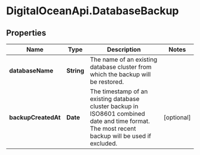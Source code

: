 # DigitalOceanApi.DatabaseBackup

## Properties
Name | Type | Description | Notes
------------ | ------------- | ------------- | -------------
**databaseName** | **String** | The name of an existing database cluster from which the backup will be restored. | 
**backupCreatedAt** | **Date** | The timestamp of an existing database cluster backup in ISO8601 combined date and time format. The most recent backup will be used if excluded. | [optional] 
